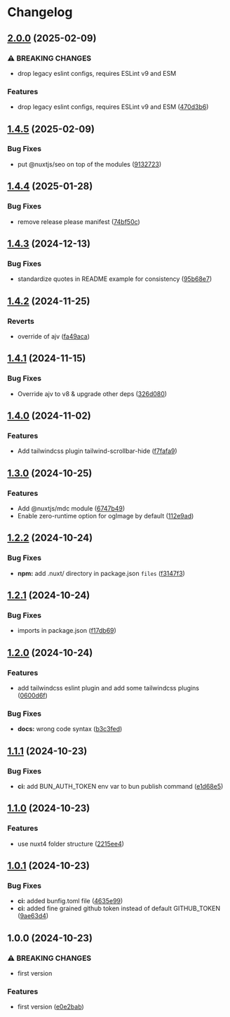 # Changelog

## [2.0.0](https://github.com/mathix420/nuxt-layer/compare/v1.4.5...v2.0.0) (2025-02-09)


### ⚠ BREAKING CHANGES

* drop legacy eslint configs, requires ESLint v9 and ESM

### Features

* drop legacy eslint configs, requires ESLint v9 and ESM ([470d3b6](https://github.com/mathix420/nuxt-layer/commit/470d3b6da95715c58aaf257b09babe2b767129bc))

## [1.4.5](https://github.com/mathix420/nuxt-layer/compare/v1.4.4...v1.4.5) (2025-02-09)


### Bug Fixes

* put @nuxtjs/seo on top of the modules ([9132723](https://github.com/mathix420/nuxt-layer/commit/91327235ad2b384cca40809d4c5bd2430c83d3c4))

## [1.4.4](https://github.com/mathix420/nuxt-layer/compare/v1.4.3...v1.4.4) (2025-01-28)


### Bug Fixes

* remove release please manifest ([74bf50c](https://github.com/mathix420/nuxt-layer/commit/74bf50ca2e837842f2a0e711bdcf635b1073dd61))

## [1.4.3](https://github.com/mathix420/nuxt-layer/compare/v1.4.2...v1.4.3) (2024-12-13)


### Bug Fixes

* standardize quotes in README example for consistency ([95b68e7](https://github.com/mathix420/nuxt-layer/commit/95b68e7fdc29ecb9f91d820cb6093f72bd3f3666))

## [1.4.2](https://github.com/mathix420/nuxt-layer/compare/v1.4.1...v1.4.2) (2024-11-25)


### Reverts

* override of ajv ([fa49aca](https://github.com/mathix420/nuxt-layer/commit/fa49aca6c577b96bf4eca94c49a1c8e454e600c4))

## [1.4.1](https://github.com/mathix420/nuxt-layer/compare/v1.4.0...v1.4.1) (2024-11-15)


### Bug Fixes

* Override ajv to v8 & upgrade other deps ([326d080](https://github.com/mathix420/nuxt-layer/commit/326d0808b518533cc2fe82f1078d1c4034d5a9e9))

## [1.4.0](https://github.com/mathix420/nuxt-layer/compare/v1.3.0...v1.4.0) (2024-11-02)


### Features

* Add tailwindcss plugin tailwind-scrollbar-hide ([f7fafa9](https://github.com/mathix420/nuxt-layer/commit/f7fafa931f12f889c0d82c82e5a4247f047c24f8))

## [1.3.0](https://github.com/mathix420/nuxt-layer/compare/v1.2.2...v1.3.0) (2024-10-25)


### Features

* Add @nuxtjs/mdc module ([6747b49](https://github.com/mathix420/nuxt-layer/commit/6747b49058db705917805ceb1beacb993a7ace9e))
* Enable zero-runtime option for ogImage by default ([112e9ad](https://github.com/mathix420/nuxt-layer/commit/112e9ad7ef71e63e54d867ba5aec881a827725ed))

## [1.2.2](https://github.com/mathix420/nuxt-layer/compare/v1.2.1...v1.2.2) (2024-10-24)


### Bug Fixes

* **npm:** add .nuxt/ directory in package.json `files` ([f3147f3](https://github.com/mathix420/nuxt-layer/commit/f3147f3c48a19190566e3d7c6f0dd5da3c0c36ad))

## [1.2.1](https://github.com/mathix420/nuxt-layer/compare/v1.2.0...v1.2.1) (2024-10-24)


### Bug Fixes

* imports in package.json ([f17db69](https://github.com/mathix420/nuxt-layer/commit/f17db69bcf1e848b6b369925557473bea41647ef))

## [1.2.0](https://github.com/mathix420/nuxt-layer/compare/v1.1.1...v1.2.0) (2024-10-24)


### Features

* add tailwindcss eslint plugin and add some tailwindcss plugins ([0600d6f](https://github.com/mathix420/nuxt-layer/commit/0600d6fc3dec2be094bdad9a61172d696ac59d72))


### Bug Fixes

* **docs:** wrong code syntax ([b3c3fed](https://github.com/mathix420/nuxt-layer/commit/b3c3fed06eb2a37e4d78cc57991229cac71e5166))

## [1.1.1](https://github.com/mathix420/nuxt-layer/compare/v1.1.0...v1.1.1) (2024-10-23)


### Bug Fixes

* **ci:** add BUN_AUTH_TOKEN env var to bun publish command ([e1d68e5](https://github.com/mathix420/nuxt-layer/commit/e1d68e511037b2917befc391da498bd7db3370d5))

## [1.1.0](https://github.com/mathix420/nuxt-layer/compare/v1.0.1...v1.1.0) (2024-10-23)


### Features

* use nuxt4 folder structure ([2215ee4](https://github.com/mathix420/nuxt-layer/commit/2215ee4046432832b19bff7585f04319c8805a3f))

## [1.0.1](https://github.com/mathix420/nuxt-layer/compare/v1.0.0...v1.0.1) (2024-10-23)


### Bug Fixes

* **ci:** added bunfig.toml file ([4635e99](https://github.com/mathix420/nuxt-layer/commit/4635e997b3b7fc7208e51b640a8aab58bae287e8))
* **ci:** added fine grained github token instead of default GITHUB_TOKEN ([9ae63d4](https://github.com/mathix420/nuxt-layer/commit/9ae63d4b9b14a52541b3ae8817406b067254f85c))

## 1.0.0 (2024-10-23)


### ⚠ BREAKING CHANGES

* first version

### Features

* first version ([e0e2bab](https://github.com/mathix420/nuxt-layer/commit/e0e2bab48019914e0723b00c4424f5a3af5efa90))
